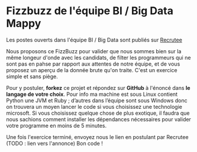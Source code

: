 # Fizzbuzz de l'équipe BI / Big Data Mappy

Les postes ouverts dans l'équipe BI / Big Data sont publiés sur [Recrutee](https://mappy.recruitee.com/o/data-engineer)

Nous proposons ce FizzBuzz pour valider que nous sommes bien sur la même longeur d'onde avec les candidats, de filter les programmeurs qui ne sont pas en pahse par rapport aux attentes de notre équipe, et de vous proposez un aperçu de la donnée brute qu'on traite. C'est un exercice simple et sans piège.

Pour y postuler, **forkez** ce projet et répondez sur **GitHub** à l'énoncé dans **le langage de votre choix**. Pour info ma machine est sous Linux contient Python une JVM et Ruby ; d’autres dans l’équipe sont sous Windows donc on trouvera un moyen lancer le code si vous choisissez une technologie microsoft. 
Si vous choisissez quelque chose de plus exotique, il faudra que nous sachions comment installer les dépendances nécessaires pour valider votre programme en moins de 5 minutes.

Une fois l'exercice terminé, envoyez nous le lien en postulant par Recrutee (TODO : lien vers l'annonce)
Bon code !
